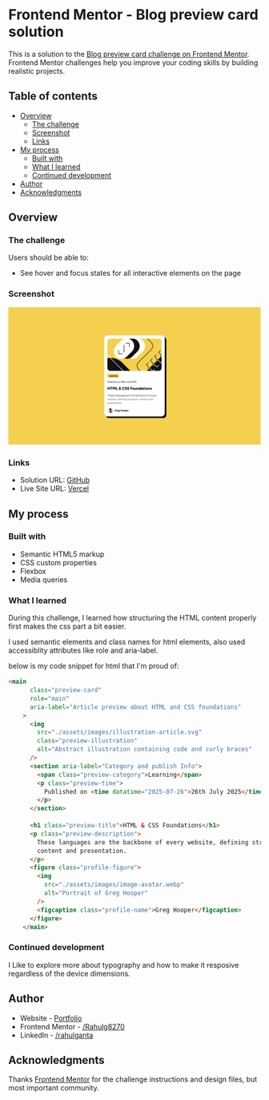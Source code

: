 # Frontend Mentor - Blog preview card solution

This is a solution to the [Blog preview card challenge on Frontend Mentor](https://www.frontendmentor.io/challenges/blog-preview-card-ckPaj01IcS). Frontend Mentor challenges help you improve your coding skills by building realistic projects.

## Table of contents

- [Overview](#overview)
  - [The challenge](#the-challenge)
  - [Screenshot](#screenshot)
  - [Links](#links)
- [My process](#my-process)
  - [Built with](#built-with)
  - [What I learned](#what-i-learned)
  - [Continued development](#continued-development)
- [Author](#author)
- [Acknowledgments](#acknowledgments)

## Overview

### The challenge

Users should be able to:

- See hover and focus states for all interactive elements on the page

### Screenshot

![](./assets/screenshot/Blog%20preview%20card.png)

### Links

- Solution URL: [GitHub](https://github.com/Rahulg8270/Blog-preview-card)
- Live Site URL: [Vercel](blog-preview-card-mocha-five.vercel.app)

## My process

### Built with

- Semantic HTML5 markup
- CSS custom properties
- Flexbox
- Media queries

### What I learned

During this challenge, I learned how structuring the HTML content properly first makes the css part a bit easier.

I used semantic elements and class names for html elements, also used accessiblity attributes like role and aria-label.

below is my code snippet for html that I'm proud of:

```html
<main
      class="preview-card"
      role="main"
      aria-label="Article preview about HTML and CSS foundations"
    >
      <img
        src="./assets/images/illustration-article.svg"
        class="preview-illustration"
        alt="Abstract illustration containing code and curly braces"
      />
      <section aria-label="Category and publish Info">
        <span class="preview-category">Learning</span>
        <p class="preview-time">
          Published on <time datatime="2025-07-26">26th July 2025</time>
        </p>
      </section>

      <h1 class="preview-title">HTML & CSS Foundations</h1>
      <p class="preview-description">
        These languages are the backbone of every website, defining structure,
        content and presentation.
      </p>
      <figure class="profile-figure">
        <img
          src="./assets/images/image-avatar.webp"
          alt="Portrait of Greg Hooper"
        />
        <figcaption class="profile-name">Greg Hooper</figcaption>
      </figure>
    </main>
```

### Continued development

I Like to explore more about typography and how to make it resposive regardless of the device dimensions.


## Author

- Website - [Portfolio](https://www.crio.do/learn/portfolio/rahul-g8270/?edit=true)
- Frontend Mentor - [/Rahulg8270](https://www.frontendmentor.io/profile/Rahulg8270)
- LinkedIn - [/rahulganta](https://www.linkedin.com/in/rahulganta/)


## Acknowledgments

Thanks [Frontend Mentor](https://www.frontendmentor.io/) for the challenge instructions and design files, but most important community.


